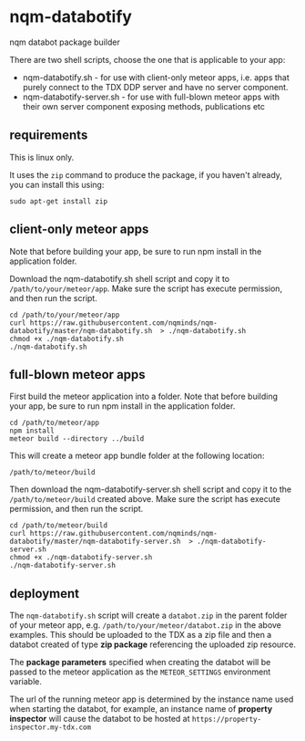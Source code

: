 # nqm-databotify
nqm databot package builder

There are two shell scripts, choose the one that is applicable to your app:

* nqm-databotify.sh - for use with client-only meteor apps, i.e. apps that purely connect to the TDX DDP server and have no 
server component.  
* nqm-databotify-server.sh - for use with full-blown meteor apps with their own server component exposing methods, publications etc

## requirements
This is linux only.

It uses the `zip` command to produce the package, if you haven't already, you can install this using:

```
sudo apt-get install zip
```

## client-only meteor apps
Note that before building your app, be sure to run npm install in the application folder.

Download the nqm-databotify.sh shell script and copy it to `/path/to/your/meteor/app`. Make sure the script has execute 
permission, and then run the script.

```
cd /path/to/your/meteor/app
curl https://raw.githubusercontent.com/nqminds/nqm-databotify/master/nqm-databotify.sh  > ./nqm-databotify.sh
chmod +x ./nqm-databotify.sh
./nqm-databotify.sh
``` 

## full-blown meteor apps
First build the meteor application into a folder. Note that before building your app, be sure to run npm install
in the application folder.

```
cd /path/to/meteor/app
npm install
meteor build --directory ../build
```

This will create a meteor app bundle folder at the following location:

```
/path/to/meteor/build
```

Then download the nqm-databotify-server.sh shell script and copy it to the `/path/to/meteor/build` created above. Make sure the script has execute 
permission, and then run the script.

```
cd /path/to/meteor/build
curl https://raw.githubusercontent.com/nqminds/nqm-databotify/master/nqm-databotify-server.sh  > ./nqm-databotify-server.sh
chmod +x ./nqm-databotify-server.sh
./nqm-databotify-server.sh
``` 

## deployment
The `nqm-databotify.sh` script will create a `databot.zip` in the parent folder of your meteor app, e.g. `/path/to/your/meteor/databot.zip` in 
the above examples. 
This should be uploaded to the TDX as a zip file and then a databot created of type **zip package** referencing the uploaded zip resource.

The **package parameters** specified when creating the databot will be passed to the meteor application as the 
`METEOR_SETTINGS` environment variable.

The url of the running meteor app is determined by the instance name used when starting the databot,
for example, an instance name of **property inspector** will cause the databot to be hosted at 
`https://property-inspector.my-tdx.com`
